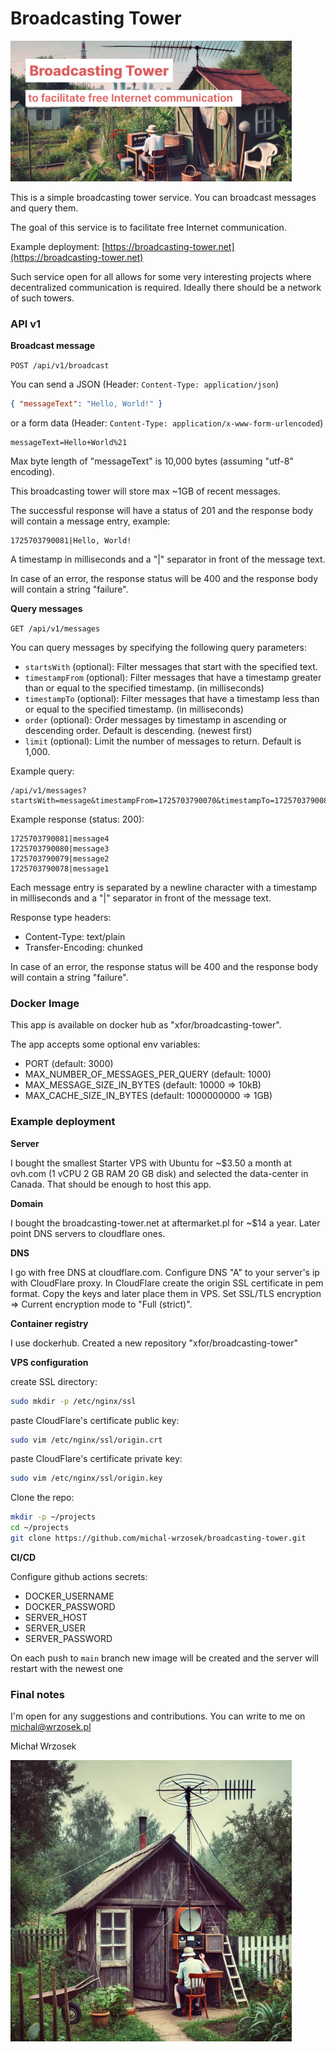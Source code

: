 # Broadcasting Tower

[<img src="broadcasting-tower-cover-text.png" width="450" />](broadcasting-tower-cover-text.png)

This is a simple broadcasting tower service. You can broadcast messages and query them.

The goal of this service is to facilitate free Internet communication.

Example deployment:
[https://broadcasting-tower.net](https://broadcasting-tower.net)

Such service open for all allows for some very interesting projects where decentralized communication is required. Ideally there should be a network of such towers.

### API v1

**Broadcast message**

`POST /api/v1/broadcast`

You can send a JSON (Header: `Content-Type: application/json`)

```json
{ "messageText": "Hello, World!" }
```

or a form data (Header: `Content-Type: application/x-www-form-urlencoded`)

```
messageText=Hello+World%21
```

Max byte length of "messageText" is 10,000 bytes (assuming "utf-8" encoding).

This broadcasting tower will store max ~1GB of recent messages.

The successful response will have a status of 201 and the response body will contain a message entry, example:

```
1725703790081|Hello, World!
```

A timestamp in milliseconds and a "|" separator in front of the message text.

In case of an error, the response status will be 400 and the response body will contain a string "failure".

**Query messages**

`GET /api/v1/messages`

You can query messages by specifying the following query parameters:

- `startsWith` (optional): Filter messages that start with the specified text.
- `timestampFrom` (optional): Filter messages that have a timestamp greater than or equal to the specified timestamp. (in milliseconds)
- `timestampTo` (optional): Filter messages that have a timestamp less than or equal to the specified timestamp. (in milliseconds)
- `order` (optional): Order messages by timestamp in ascending or descending order. Default is descending. (newest first)
- `limit` (optional): Limit the number of messages to return. Default is 1,000.

Example query:

```
/api/v1/messages?startsWith=message&timestampFrom=1725703790070&timestampTo=1725703790081&order=desc&limit=4
```

Example response (status: 200):

```
1725703790081|message4
1725703790080|message3
1725703790079|message2
1725703790078|message1
```

Each message entry is separated by a newline character with a timestamp in milliseconds and a "|" separator in front of the message text.

Response type headers:

- Content-Type: text/plain
- Transfer-Encoding: chunked

In case of an error, the response status will be 400 and the response body will contain a string "failure".

### Docker Image

This app is available on docker hub as "xfor/broadcasting-tower".

The app accepts some optional env variables:

- PORT (default: 3000)
- MAX_NUMBER_OF_MESSAGES_PER_QUERY (default: 1000)
- MAX_MESSAGE_SIZE_IN_BYTES (default: 10000 => 10kB)
- MAX_CACHE_SIZE_IN_BYTES (default: 1000000000 => 1GB)

### Example deployment

**Server**

I bought the smallest Starter VPS with Ubuntu for ~$3.50 a month at ovh.com (1 vCPU 2 GB RAM 20 GB disk) and selected the data-center in Canada. That should be enough to host this app.

**Domain**

I bought the broadcasting-tower.net at aftermarket.pl for ~$14 a year. Later point DNS servers to cloudflare ones.

**DNS**

I go with free DNS at cloudflare.com.
Configure DNS "A" to your server's ip with CloudFlare proxy.
In CloudFlare create the origin SSL certificate in pem format. Copy the keys and later place them in VPS.
Set SSL/TLS encryption => Current encryption mode to "Full (strict)".

**Container registry**

I use dockerhub. Created a new repository "xfor/broadcasting-tower"

**VPS configuration**

create SSL directory:

```bash
sudo mkdir -p /etc/nginx/ssl
```

paste CloudFlare's certificate public key:

```bash
sudo vim /etc/nginx/ssl/origin.crt
```

paste CloudFlare's certificate private key:

```bash
sudo vim /etc/nginx/ssl/origin.key
```

Clone the repo:

```bash
mkdir -p ~/projects
cd ~/projects
git clone https://github.com/michal-wrzosek/broadcasting-tower.git
```

**CI/CD**

Configure github actions secrets:

- DOCKER_USERNAME
- DOCKER_PASSWORD
- SERVER_HOST
- SERVER_USER
- SERVER_PASSWORD

On each push to `main` branch new image will be created and the server will restart with the newest one

### Final notes

I'm open for any suggestions and contributions. You can write to me on michal@wrzosek.pl

Michał Wrzosek

[<img src="broadcasting-tower-logo.png" width="450" />](broadcasting-tower-logo.png)
